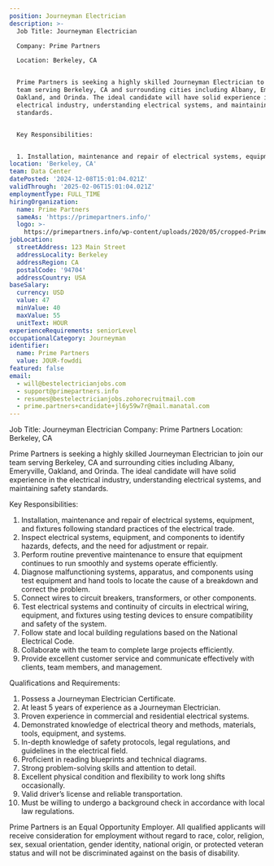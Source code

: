 ```yaml
---
position: Journeyman Electrician
description: >-
  Job Title: Journeyman Electrician

  Company: Prime Partners 

  Location: Berkeley, CA


  Prime Partners is seeking a highly skilled Journeyman Electrician to join our
  team serving Berkeley, CA and surrounding cities including Albany, Emeryville,
  Oakland, and Orinda. The ideal candidate will have solid experience in the
  electrical industry, understanding electrical systems, and maintaining safety
  standards.


  Key Responsibilities:


  1. Installation, maintenance and repair of electrical systems, equipment...
location: 'Berkeley, CA'
team: Data Center
datePosted: '2024-12-08T15:01:04.021Z'
validThrough: '2025-02-06T15:01:04.021Z'
employmentType: FULL_TIME
hiringOrganization:
  name: Prime Partners
  sameAs: 'https://primepartners.info/'
  logo: >-
    https://primepartners.info/wp-content/uploads/2020/05/cropped-Prime-Partners-Logo-NO-BG-1-1.png
jobLocation:
  streetAddress: 123 Main Street
  addressLocality: Berkeley
  addressRegion: CA
  postalCode: '94704'
  addressCountry: USA
baseSalary:
  currency: USD
  value: 47
  minValue: 40
  maxValue: 55
  unitText: HOUR
experienceRequirements: seniorLevel
occupationalCategory: Journeyman
identifier:
  name: Prime Partners
  value: JOUR-fowddi
featured: false
email:
  - will@bestelectricianjobs.com
  - support@primepartners.info
  - resumes@bestelectricianjobs.zohorecruitmail.com
  - prime.partners+candidate+jl6y59w7r@mail.manatal.com
---
```




Job Title: Journeyman Electrician
Company: Prime Partners 
Location: Berkeley, CA

Prime Partners is seeking a highly skilled Journeyman Electrician to join our team serving Berkeley, CA and surrounding cities including Albany, Emeryville, Oakland, and Orinda. The ideal candidate will have solid experience in the electrical industry, understanding electrical systems, and maintaining safety standards.

Key Responsibilities:

1. Installation, maintenance and repair of electrical systems, equipment, and fixtures following standard practices of the electrical trade.
2. Inspect electrical systems, equipment, and components to identify hazards, defects, and the need for adjustment or repair.
3. Perform routine preventive maintenance to ensure that equipment continues to run smoothly and systems operate efficiently.
4. Diagnose malfunctioning systems, apparatus, and components using test equipment and hand tools to locate the cause of a breakdown and correct the problem.
5. Connect wires to circuit breakers, transformers, or other components.
6. Test electrical systems and continuity of circuits in electrical wiring, equipment, and fixtures using testing devices to ensure compatibility and safety of the system.
7. Follow state and local building regulations based on the National Electrical Code.
8. Collaborate with the team to complete large projects efficiently.
9. Provide excellent customer service and communicate effectively with clients, team members, and management.

Qualifications and Requirements:

1. Possess a Journeyman Electrician Certificate.
2. At least 5 years of experience as a Journeyman Electrician.
3. Proven experience in commercial and residential electrical systems.
4. Demonstrated knowledge of electrical theory and methods, materials, tools, equipment, and systems.
5. In-depth knowledge of safety protocols, legal regulations, and guidelines in the electrical field.
6. Proficient in reading blueprints and technical diagrams.
7. Strong problem-solving skills and attention to detail.
8. Excellent physical condition and flexibility to work long shifts occasionally.
9. Valid driver’s license and reliable transportation.
10. Must be willing to undergo a background check in accordance with local law regulations.

Prime Partners is an Equal Opportunity Employer. All qualified applicants will receive consideration for employment without regard to race, color, religion, sex, sexual orientation, gender identity, national origin, or protected veteran status and will not be discriminated against on the basis of disability.